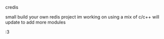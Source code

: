 credis

small build your own redis project im working on using a mix of c/c++
will update to add more modules

:3
